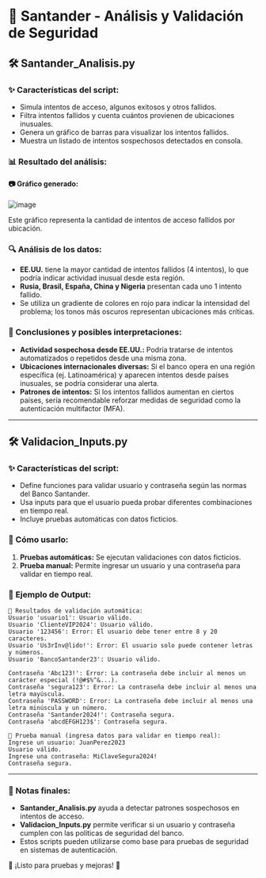# 📌 Santander - Análisis y Validación de Seguridad

## 🛠 Santander_Analisis.py

### ✨ Características del script:
- Simula intentos de acceso, algunos exitosos y otros fallidos.
- Filtra intentos fallidos y cuenta cuántos provienen de ubicaciones inusuales.
- Genera un gráfico de barras para visualizar los intentos fallidos.
- Muestra un listado de intentos sospechosos detectados en consola.

### 📊 Resultado del análisis:

#### 📷 **Gráfico generado:**
![image](https://github.com/user-attachments/assets/1e3f55b3-39e1-45fa-b37d-6d5d8b54f2c6)

Este gráfico representa la cantidad de intentos de acceso fallidos por ubicación.

### 🔍 Análisis de los datos:
- **EE.UU.** tiene la mayor cantidad de intentos fallidos (4 intentos), lo que podría indicar actividad inusual desde esta región.
- **Rusia, Brasil, España, China y Nigeria** presentan cada uno 1 intento fallido.
- Se utiliza un gradiente de colores en rojo para indicar la intensidad del problema; los tonos más oscuros representan ubicaciones más críticas.

### 📌 Conclusiones y posibles interpretaciones:
- **Actividad sospechosa desde EE.UU.:** Podría tratarse de intentos automatizados o repetidos desde una misma zona.
- **Ubicaciones internacionales diversas:** Si el banco opera en una región específica (ej. Latinoamérica) y aparecen intentos desde países inusuales, se podría considerar una alerta.
- **Patrones de intentos:** Si los intentos fallidos aumentan en ciertos países, sería recomendable reforzar medidas de seguridad como la autenticación multifactor (MFA).

---

## 🛠 Validacion_Inputs.py

### ✨ Características del script:
- Define funciones para validar usuario y contraseña según las normas del Banco Santander.
- Usa inputs para que el usuario pueda probar diferentes combinaciones en tiempo real.
- Incluye pruebas automáticas con datos ficticios.

### 🚀 Cómo usarlo:
1. **Pruebas automáticas:** Se ejecutan validaciones con datos ficticios.
2. **Prueba manual:** Permite ingresar un usuario y una contraseña para validar en tiempo real.

### 📌 Ejemplo de Output:

```
🔹 Resultados de validación automática:
Usuario 'usuario1': Usuario válido.
Usuario 'ClienteVIP2024': Usuario válido.
Usuario '123456': Error: El usuario debe tener entre 8 y 20 caracteres.
Usuario 'Us3rInv@lido!': Error: El usuario solo puede contener letras y números.
Usuario 'BancoSantander23': Usuario válido.

Contraseña 'Abc123!': Error: La contraseña debe incluir al menos un carácter especial (!@#$%^&...).
Contraseña 'segura123': Error: La contraseña debe incluir al menos una letra mayúscula.
Contraseña 'PASSWORD': Error: La contraseña debe incluir al menos una letra minúscula y un número.
Contraseña 'Santander2024!': Contraseña segura.
Contraseña 'abcdEFGH123$': Contraseña segura.

🔹 Prueba manual (ingresa datos para validar en tiempo real):
Ingrese un usuario: JuanPerez2023
Usuario válido.
Ingrese una contraseña: MiClaveSegura2024!
Contraseña segura.
```

---

### 📌 Notas finales:
- **Santander_Analisis.py** ayuda a detectar patrones sospechosos en intentos de acceso.
- **Validacion_Inputs.py** permite verificar si un usuario y contraseña cumplen con las políticas de seguridad del banco.
- Estos scripts pueden utilizarse como base para pruebas de seguridad en sistemas de autenticación.

🚀 ¡Listo para pruebas y mejoras! 🎯
